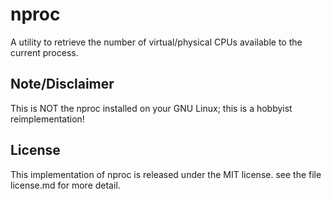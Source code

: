 # nproc
A utility to retrieve the number of virtual/physical CPUs available to the current process.

## Note/Disclaimer
This is NOT the nproc installed on your GNU Linux; this is a hobbyist reimplementation!

## License
This implementation of nproc is released under the MIT license. see the file license.md for more detail.